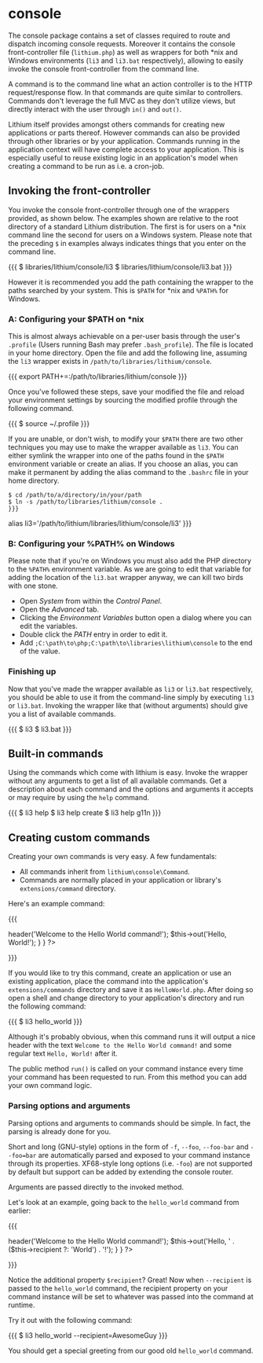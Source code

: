 # console

The console package contains a set of classes required to route and dispatch
incoming console requests. Moreover it contains the console front-controller
file (`lithium.php`) as well as wrappers for both *nix and Windows environments
(`li3` and `li3.bat` respectively), allowing to easily invoke the
console front-controller from the command line.

A command is to the command line what an action controller is to the HTTP
request/response flow. In that commands are quite similar to controllers.
Commands don't leverage the full MVC as they don't utilize views, but
directly interact with the user through `in()` and `out()`.

Lithium itself provides amongst others commands for creating new applications
or parts thereof. However commands can also be provided through other libraries
or by your application. Commands running in the application context will have
complete access to your application. This is especially useful to reuse
existing logic in an application's model when creating a command to be run as
i.e. a cron-job.

## Invoking the front-controller

You invoke the console front-controller through one of the wrappers
provided, as shown below. The examples shown are relative to the root directory
of a standard Lithium  distribution. The first is for users on a *nix command
line the second for users on a Windows system. Please note that the preceding
`$` in examples always indicates things that you enter on the command line.

{{{
$ libraries/lithium/console/li3
$ libraries/lithium/console/li3.bat
}}}

However it is recommended you add the path containing the wrapper to the paths
searched by your system. This is `$PATH` for *nix and `%PATH%` for Windows.


### A: Configuring your $PATH on *nix

This is almost always achievable on a per-user basis through the user's
`.profile` (Users running Bash may prefer `.bash_profile`). The file is located
in your home directory.  Open the file and add the following line, assuming the
`li3` wrapper exists in `/path/to/libraries/lithium/console`.

{{{
export PATH+=:/path/to/libraries/lithium/console
}}}

Once you've followed these steps, save your modified the file and reload your environment settings
by sourcing the modified profile through the following command.

{{{
$ source ~/.profile
}}}

If you are unable, or don't wish, to modify your `$PATH` there are two other
techniques you may use to make the wrapper available as `li3`.  You can either
symlink the wrapper into one of the paths found in the `$PATH` environment
variable or create an alias. If you choose an alias, you can make it permanent
by adding the alias command to the `.bashrc` file in your home directory.

```
$ cd /path/to/a/directory/in/your/path
$ ln -s /path/to/libraries/lithium/console .
}}}

```
alias li3='/path/to/lithium/libraries/lithium/console/li3'
}}}

### B: Configuring your %PATH% on Windows

Please note that if you're on Windows you must also add the PHP directory to
the `%PATH%` environment variable. As we are going to edit that variable for adding
the location of the `li3.bat` wrapper anyway, we can kill two birds with one stone.

 - Open _System_ from within the _Control Panel_.
 - Open the _Advanced_ tab.
 - Clicking the _Environment Variables_ button open a dialog where you can edit the variables.
 - Double click the _PATH_ entry in order to edit it.
 - Add `;C:\path\to\php;C:\path\to\libraries\lithium\console` to the end of the value.

### Finishing up

Now that you've made the wrapper available as `li3` or `li3.bat` respectively,
you should be able to use it from the command-line simply by executing `li3` or
`li3.bat`. Invoking the wrapper like that (without arguments) should give you a
list of available commands.

{{{
$ li3
$ li3.bat
}}}

## Built-in commands

Using the commands which come with lithium is easy. Invoke the wrapper without
any arguments to get a list of all available commands. Get a description about
each command and the options and arguments it accepts or may require by using
the `help` command.

{{{
$ li3 help
$ li3 help create
$ li3 help g11n
}}}

## Creating custom commands

Creating your own commands is very easy. A few fundamentals:

- All commands inherit from `lithium\console\Command`.
- Commands are normally placed in your application or library's `extensions/command` directory.

Here's an example command:

{{{
<?php

namespace app\extensions\command;

class HelloWorld extends \lithium\console\Command {

	public function run() {
		$this->header('Welcome to the Hello World command!');
		$this->out('Hello, World!');
	}
}

?>
}}}

If you would like to try this command, create an application or use an existing
application, place the command into the application's `extensions/commands`
directory and save it as `HelloWorld.php`. After doing so open a shell and
change directory to your application's directory and run the following command:

{{{
$ li3 hello_world
}}}

Although it's probably obvious, when this command runs it will output a nice
header with the text `Welcome to the Hello World command!` and some regular
text `Hello, World!` after it.

The public method `run()` is called on your command instance every time your
command has been requested to run. From this method you can add your own command
logic.

### Parsing options and arguments

Parsing options and arguments to commands should be simple. In fact, the
parsing is already done for you.

Short and long (GNU-style) options in the form of `-f`, `--foo`, `--foo-bar` and `--foo=bar`
are automatically parsed and exposed to your command instance through its
properties. XF68-style long options (i.e. `-foo`) are not supported by default
but support can be added by extending the console router.

Arguments are passed directly to the invoked method.

Let's look at an example, going back to the `hello_world` command from earlier:

{{{
<?php

namespace app\extensions\command;

class HelloWorld extends \lithium\console\Command {

	public $recipient;

	public function run() {
		$this->header('Welcome to the Hello World command!');
		$this->out('Hello, ' . ($this->recipient ?: 'World') . '!');
	}
}

?>
}}}

Notice the additional property `$recipient`? Great! Now when `--recipient` is
passed to the `hello_world` command, the recipient property on your command
instance will be set to whatever was passed into the command at runtime.

Try it out with the following command:

{{{
$ li3 hello_world --recipient=AwesomeGuy
}}}

You should get a special greeting from our good old `hello_world` command.
